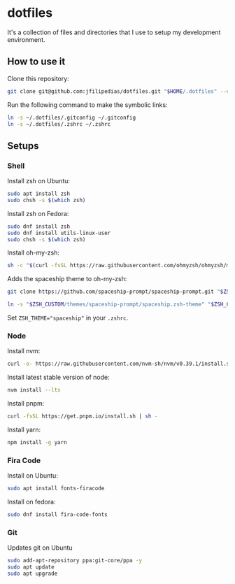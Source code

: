 # dotfiles

It's a collection of files and directories that I use to setup my development environment.

## How to use it
Clone this repository:
```sh
git clone git@github.com:jfilipedias/dotfiles.git "$HOME/.dotfiles" --depth=1
```

Run the following command to make the symbolic links:

```sh
ln -s ~/.dotfiles/.gitconfig ~/.gitconfig
ln -s ~/.dotfiles/.zshrc ~/.zshrc
```


## Setups

### Shell
Install zsh on Ubuntu: 
```sh
sudo apt install zsh
sudo chsh -s $(which zsh)
```

Install zsh on Fedora: 
```sh
sudo dnf install zsh
sudo dnf install utils-linux-user
sudo chsh -s $(which zsh)
```

Install oh-my-zsh:
```sh
sh -c "$(curl -fsSL https://raw.githubusercontent.com/ohmyzsh/ohmyzsh/master/tools/install.sh)"
```

Adds the spaceship theme to oh-my-zsh:
```sh
git clone https://github.com/spaceship-prompt/spaceship-prompt.git "$ZSH_CUSTOM/themes/spaceship-prompt" --depth=1

ln -s "$ZSH_CUSTOM/themes/spaceship-prompt/spaceship.zsh-theme" "$ZSH_CUSTOM/themes/spaceship.zsh-theme"
```

Set `ZSH_THEME="spaceship"`  in your `.zshrc`.

### Node

Install nvm:
```sh
curl -o- https://raw.githubusercontent.com/nvm-sh/nvm/v0.39.1/install.sh | bash
```

Install latest stable version of node:
```sh
nvm install --lts
```

Install pnpm:
```sh
curl -fsSL https://get.pnpm.io/install.sh | sh -
```

Install yarn:
```sh
npm install -g yarn
```


### Fira Code
Install on Ubuntu:
```sh
sudo apt install fonts-firacode
```

Install on fedora:
```sh
sudo dnf install fira-code-fonts
```

### Git

Updates git on Ubuntu
```sh
sudo add-apt-repository ppa:git-core/ppa -y
sudo apt update
sudo apt upgrade
```
